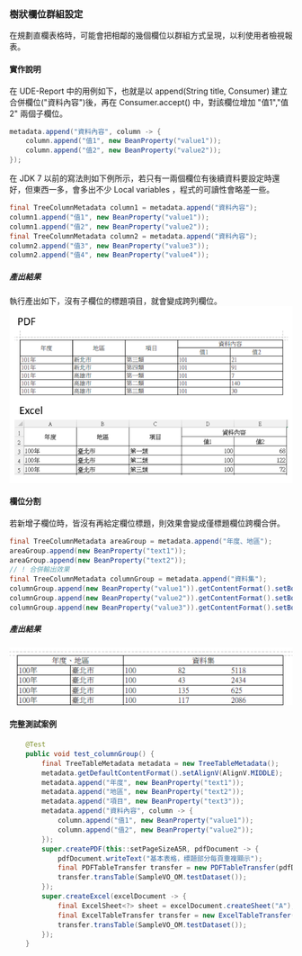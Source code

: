 ### 樹狀欄位群組設定

在規劃直欄表格時，可能會把相鄰的幾個欄位以群組方式呈現，以利使用者檢視報表。

#### 實作說明

在 UDE-Report 中的用例如下，也就是以 append(String title, Consumer<C>) 建立合併欄位("資料內容")後，再在 Consumer.accept() 中，對該欄位增加 "值1","值2" 兩個子欄位。

``` java 
metadata.append("資料內容", column -> {
    column.append("值1", new BeanProperty("value1"));
    column.append("值2", new BeanProperty("value2"));
});
```

在 JDK 7 以前的寫法則如下例所示，若只有一兩個欄位有後續資料要設定時還好，但東西一多，會多出不少 Local variables ，程式的可讀性會略差一些。

``` java 
final TreeColumnMetadata column1 = metadata.append("資料內容");
column1.append("值1", new BeanProperty("value1"));
column1.append("值2", new BeanProperty("value2"));
final TreeColumnMetadata column2 = metadata.append("資料內容");
column2.append("值3", new BeanProperty("value3"));
column2.append("值4", new BeanProperty("value4"));
```

##### 產出結果

執行產出如下，沒有子欄位的標題項目，就會變成跨列欄位。
![](/assets/ch06/treeTable-multiLevel.png)

#### 欄位分割

若新增子欄位時，皆沒有再給定欄位標題，則效果會變成僅標題欄位跨欄合併。

``` java
final TreeColumnMetadata areaGroup = metadata.append("年度、地區");
areaGroup.append(new BeanProperty("text1"));
areaGroup.append(new BeanProperty("text2"));
// ! 合併輸出效果
final TreeColumnMetadata columnGroup = metadata.append("資料集");
columnGroup.append(new BeanProperty("value1")).getContentFormat().setBorder(Border.NR);
columnGroup.append(new BeanProperty("value2")).getContentFormat().setBorder(Border.TB);
columnGroup.append(new BeanProperty("value3")).getContentFormat().setBorder(Border.NL);

```

##### 產出結果

![](/assets/ch06/treeTable-splitColumn.png)


#### **完整測試案例**

``` java 
    @Test
    public void test_columnGroup() {
        final TreeTableMetadata metadata = new TreeTableMetadata();
        metadata.getDefaultContentFormat().setAlignV(AlignV.MIDDLE);
        metadata.append("年度", new BeanProperty("text1"));
        metadata.append("地區", new BeanProperty("text2"));
        metadata.append("項目", new BeanProperty("text3"));
        metadata.append("資料內容", column -> {
            column.append("值1", new BeanProperty("value1"));
            column.append("值2", new BeanProperty("value2"));
        });
        super.createPDF(this::setPageSizeA5R, pdfDocument -> {
            pdfDocument.writeText("基本表格，標題部分每頁重複顯示");
            final PDFTableTransfer transfer = new PDFTableTransfer(pdfDocument, metadata);
            transfer.transTable(SampleVO_OM.testDataset());
        });
        super.createExcel(excelDocument -> {
            final ExcelSheet<?> sheet = excelDocument.createSheet("A");
            final ExcelTableTransfer transfer = new ExcelTableTransfer(metadata, sheet);
            transfer.transTable(SampleVO_OM.testDataset());
        });
    }

```



